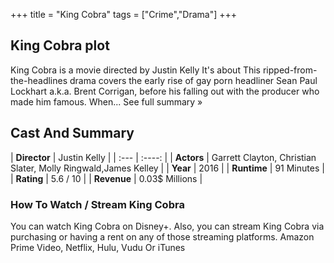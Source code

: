 +++
title = "King Cobra"
tags = ["Crime","Drama"]
+++
## King Cobra plot
King Cobra is a movie directed by Justin Kelly It's about This ripped-from-the-headlines drama covers the early rise of gay porn headliner Sean Paul Lockhart a.k.a. Brent Corrigan, before his falling out with the producer who made him famous. When... See full summary »
## Cast And Summary
| **Director**      | Justin Kelly |
    | :---        |    :----:   |
    |  **Actors** | Garrett Clayton, Christian Slater, Molly Ringwald,James Kelley |
    | **Year**   | 2016    |
    |  **Runtime** | 91 Minutes |
    |  **Rating** | 5.6 / 10 | 
    |  **Revenue** | 0.03$ Millions |
### How To Watch / Stream King Cobra
You can watch King Cobra on Disney+.
Also, you can stream King Cobra via purchasing or having a rent on any of those streaming platforms.
Amazon Prime Video, Netflix, Hulu, Vudu Or iTunes